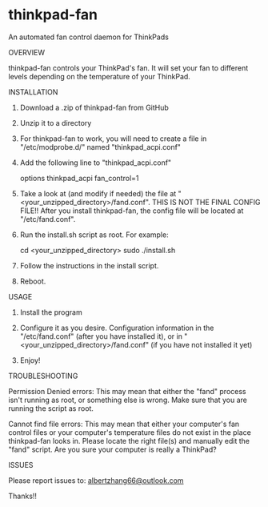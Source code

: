 # thinkpad-fan
An automated fan control daemon for ThinkPads

OVERVIEW

 thinkpad-fan controls your ThinkPad's fan. It will set your fan to different levels depending on the temperature of your ThinkPad.
 
INSTALLATION

 1. Download a .zip of thinkpad-fan from GitHub
 
 2. Unzip it to a directory
 
 3. For thinkpad-fan to work, you will need to create a file in "/etc/modprobe.d/" named "thinkpad_acpi.conf"
 
 4. Add the following line to "thinkpad_acpi.conf"
 
    options thinkpad_acpi fan_control=1
 
 5. Take a look at (and modify if needed) the file at "<your_unzipped_directory>/fand.conf". THIS IS NOT THE FINAL CONFIG FILE!! After you install thinkpad-fan, the 	   config file will be located at "/etc/fand.conf".
 
 6. Run the install.sh script as root. For example:
    
    cd <your_unzipped_directory>
    sudo ./install.sh
    
 7. Follow the instructions in the install script.
 
 8. Reboot.
 
USAGE

 1. Install the program
 
 2. Configure it as you desire. Configuration information in the "/etc/fand.conf" (after you have installed it), or in "<your_unzipped_directory>/fand.conf" (if you
    have not installed it yet)
    
 3. Enjoy!
 
TROUBLESHOOTING

 Permission Denied errors:
   This may mean that either the "fand" process isn't running as root, or something else is wrong. Make sure that you are running the script as root.
   
 Cannot find file errors:
   This may mean that either your computer's fan control files or your computer's temperature files do not exist in the place thinkpad-fan looks in.
   Please locate the right file(s) and manually edit the "fand" script.
   Are you sure your computer is really a ThinkPad?
 
ISSUES

Please report issues to: albertzhang66@outlook.com

Thanks!!